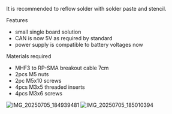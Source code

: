 It is recommended to reflow solder with solder paste and stencil. 

Features
- small single board solution
- CAN is now 5V as required by standard
- power supply is compatible to battery voltages now

Materials required
- MHF3 to RP-SMA breakout cable 7cm
- 2pcs M5 nuts
- 2pc M5x10 screws
- 4pcs M3x5 threaded inserts
- 4pcs M3x6 screws
  
![IMG_20250705_184939481](https://github.com/user-attachments/assets/b104f4d5-6f83-41f4-a506-250b5b4b5a71)
![IMG_20250705_185010394](https://github.com/user-attachments/assets/5b46228c-0895-41b4-bbed-dd0e114ee2c8)

